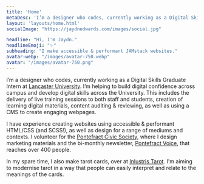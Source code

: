```yaml
---
title: 'Home'
metaDesc: 'I’m a designer who codes, currently working as a Digital Skills Graduate Intern at Lancaster University. I’m helping to build digital confidence across campus and develop digital skills across the University.'
layout: 'layouts/home.html'
socialImage: "https://jaydnedwards.com/images/social.jpg"

headline: "Hi, I'm Jaydn."
headlineEmoji: "✨"
subheading: "I make accessible & performant JAMstack websites."
avatar-webp: "/images/avatar-750.webp"
avatar: "/images/avatar-750.png"
---
```


I’m a <span class="highlight">designer who codes</span>, currently working as a <span class="highlight">Digital Skills Graduate Intern</span> at [Lancaster University](https://www.lancaster.ac.uk/). I’m helping to build digital confidence across campus and develop digital skills across the University. This includes the delivery of live training sessions to both staff and students, creation of learning digital materials, content auditing & reviewing, as well as using a CMS to create engaging webpages.

I have experience creating websites using <span class="highlight">accessible & performant HTML/CSS</span> (and SCSS!), as well as <span class="highlight">design for a range of mediums and contexts</span>. I volunteer for the [Pontefract Civic Society](https://www.pontefractcivicsociety.org.uk/), where I design marketing materials and the bi-monthly newsletter, [Pontefract Voice](https://www.pontefractcivicsociety.org.uk/latest-news/pontefractvoice/), that reaches over 400 people.

In my spare time, <span class="highlight">I also make tarot cards</span>, over at [Inlustris Tarot](https://inlustristarot.com). I'm aiming to modernise tarot in a way that people can easily interpret and relate to the meanings of the cards.